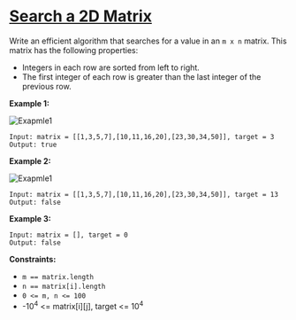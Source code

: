 # [Search a 2D Matrix](https://leetcode.com/explore/challenge/card/october-leetcoding-challenge/561/week-3-october-15th-october-21st/3497/)

Write an efficient algorithm that searches for a value in an `m x n` matrix. This matrix has the following properties:

-   Integers in each row are sorted from left to right.
-   The first integer of each row is greater than the last integer of the previous row.

**Example 1:**

![Exapmle1](https://assets.leetcode.com/uploads/2020/10/05/mat.jpg)

```
Input: matrix = [[1,3,5,7],[10,11,16,20],[23,30,34,50]], target = 3
Output: true
```

**Example 2:**

![Exapmle1](https://assets.leetcode.com/uploads/2020/10/05/mat2.jpg)

```
Input: matrix = [[1,3,5,7],[10,11,16,20],[23,30,34,50]], target = 13
Output: false
```

**Example 3:**

```
Input: matrix = [], target = 0
Output: false
```

**Constraints:**

-   `m == matrix.length`
-   `n == matrix[i].length`
-   `0 <= m, n <= 100`
-   -10<sup>4</sup> <= matrix[i][j], target <= 10<sup>4</sup>

